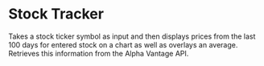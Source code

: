 # Stock Tracker

Takes a stock ticker symbol as input and then displays prices from the last 100 days for entered stock on a chart as well as overlays an average. Retrieves this information from the Alpha Vantage API.
